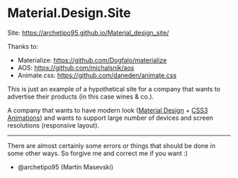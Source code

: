 # Material.Design.Site
Site: https://archetipo95.github.io/Material_design_site/

Thanks to:

* Materialize: https://github.com/Dogfalo/materialize
* AOS: https://github.com/michalsnik/aos
* Animate.css: https://github.com/daneden/animate.css

This is just an example of a hypothetical site for a company that wants to advertise their products (in this case wines & co.).

A company that wants to have modern look ([Material Design](https://material.google.com) + [CSS3 Animations](http://www.w3schools.com/css/css3_animations.asp)) and wants to support large number of devices and screen resolutions (responsive layout).

---
There are almost certainly some errors or things that should be done in some other ways. So forgive me and correct me if you want :)

- @archetipo95 (Martin Masevski)
